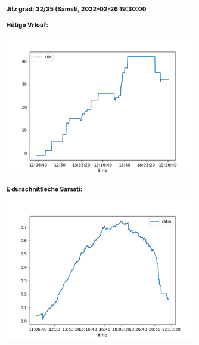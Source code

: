 ### Jitz grad: 32/35 (Samsti, 2022-02-26 19:30:00

### Hütige Vrlouf:
![Graph](Today.png)

### E durschnittleche Samsti:
![Graph](Samsti.png)